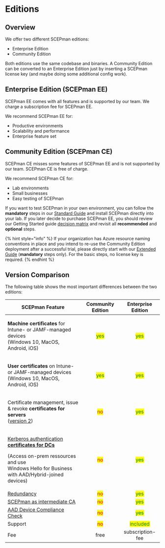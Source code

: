 # Editions

## Overview

We offer two different SCEPman editions:

* Enterprise Edition
* Community Edition

Both editions use the same codebase and binaries. A Community Edition can be converted to an Enterprise Edition just by inserting a SCEPman license key (and maybe doing some additional config work).

## Enterprise Edition (SCEPman EE)

SCEPman EE comes with all features and is supported by our team. We charge a subscription fee for SCEPman EE.

We recommend SCEPman EE for:

* Productive environments
* Scalability and performance
* Enterprise feature set

## Community Edition (SCEPman CE)

SCEPman CE misses some features of SCEPman EE and is not supported by our team. SCEPman CE is free of charge.

We recommend SCEPman CE for:

* Lab environments
* Small businesses
* Easy testing of SCEPman

If you want to test SCEPman in your own environment, you can follow the **mandatory** steps in our [Standard Guide](scepman-deployment/community-guide.md) and install SCEPman directly into your lab. If you later decide to purchase SCEPman EE, you should review our Getting Started guide [decision matrix](scepman-deployment/deployment-guides/#decision-matrix) and revisit all **recommended** and **optional** steps.

{% hint style="info" %}
If your organization has Azure resource naming conventions in place and you intend to re-use the Community Edition deployment after a successful trial, please directly start with our [Extended Guide](scepman-deployment/deployment-guides/enterprise-guide-1.md) (**mandatory** steps only). For the basic steps, no license key is required.
{% endhint %}

## Version Comparison

The following table shows the most important differences between the two editions:

| SCEPman Feature                                                                                                                                                                                                                                                                  |           Community Edition           |             Enterprise Edition             |
| -------------------------------------------------------------------------------------------------------------------------------------------------------------------------------------------------------------------------------------------------------------------------------- | :-----------------------------------: | :----------------------------------------: |
| <p><strong>Machine certificates</strong> for Intune- or JAMF-managed devices<br>(Windows 10, MacOS, Android, iOS)</p>                                                                                                                                                            | <mark style="color:green;">yes</mark> |    <mark style="color:green;">yes</mark>   |
| <p><strong>User certificates</strong> on Intune- or JAMF-managed devices<br>(Windows 10, MacOS, Android, iOS)</p>                                                                                                                                                                | <mark style="color:green;">yes</mark> |    <mark style="color:green;">yes</mark>   |
| <p>Certificate management, issue &#x26; revoke <strong>certificates for servers</strong><br>(<a href="../certificate-deployment/certificate-master/">version 2</a>)</p>                                                                                                          |   <mark style="color:red;">no</mark>  |    <mark style="color:green;">yes</mark>   |
| <p><a href="https://docs.scepman.com/certificate-deployment/other-1/domain-controller-certificates">Kerberos authentication <strong>certificates for DCs</strong></a></p><p>(Access on-prem ressources and use<br>Windows Hello for Business with AAD/Hybrid-joined devices)</p> |   <mark style="color:red;">no</mark>  |    <mark style="color:green;">yes</mark>   |
| [Redundancy](https://docs.scepman.com/scepman-configuration/optional/geo-redundancy)                                                                                                                                                                                             |   <mark style="color:red;">no</mark>  |    <mark style="color:green;">yes</mark>   |
| [SCEPman as intermediate CA](https://docs.scepman.com/scepman-configuration/optional/intermediate-certificate)                                                                                                                                                                   |   <mark style="color:red;">no</mark>  |    <mark style="color:green;">yes</mark>   |
| [AAD Device Compliance Check](https://docs.scepman.com/scepman-configuration/optional/application-settings#appconfig-intunevalidation-compliancecheck)                                                                                                                           |   <mark style="color:red;">no</mark>  |    <mark style="color:green;">yes</mark>   |
| Support                                                                                                                                                                                                                                                                          |   <mark style="color:red;">no</mark>  | <mark style="color:green;">included</mark> |
| Fee                                                                                                                                                                                                                                                                              |                  free                 |              subscription-fee              |
